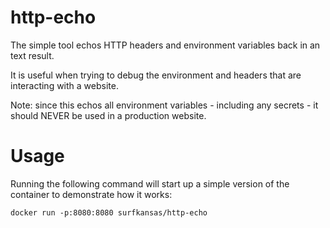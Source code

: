 # http-echo
The simple tool echos HTTP headers and environment variables back in an text result.

It is useful when trying to debug the environment and headers that are interacting with a website. 

Note: since this echos all environment variables - including any secrets - it should NEVER be used in a production website.

# Usage

Running the following command will start up a simple version of the container to demonstrate how it works:

```
docker run -p:8080:8080 surfkansas/http-echo
```